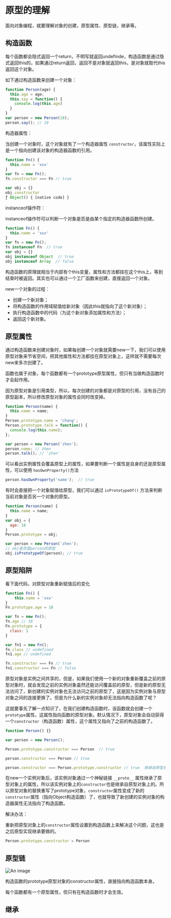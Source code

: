 # 原型的理解

面向对象编程，就要理解对象的创建，原型属性、原型链，继承等。
## 构造函数

每个函数都会隐式返回一个return，不明写就返回undefinde，构造函数是通过隐式返回this的，如果通过return返回，返回不是对象就返回this，是对象就取代this返回这个对象。

如下通过构造函数来创建一个对象：
```js
function Person(age) {
  this.age = age;
  this.say = function() {
    console.log(this.age)
  }
}
var person = new Person(18);
person.say(); // 18
```

构造器属性：

当创建一个对象时，这个对象就有了一个构造器属性 `constructor`，该属性实际上是一个指向创建该对象的构造器函数的引用。

```js
function Fn() {
  this.name = 'xxx'
}
var fn = new Fn();
fn.constructor === Fn // true

var obj = {}
obj.constructor
ƒ Object() { [native code] }
```
instanceof操作符：

instanceof操作符可以判断一个对象是否是由某个指定的构造器函数所创建。

```js
function Fn() {
  this.name = 'xxx'
}
var fn = new Fn();
fn instanceof Fn  // true
var obj = {}
obj instanceof Object  // true
obj instanceof Array  // false
```

构造函数的原理就相当于内部有个this变量，属性和方法都挂在这个this上，等到结束时被返回。其实也可以通过一个工厂函数来创建，直接返回一个对象。

new一个对象的过程：

* 创建一个新对象；
* 将构造函数的作用域赋值给新对象（因此this就指向了这个新对象）；
* 执行构造函数中的代码（为这个新对象添加属性和方法）；
* 返回这个新对象。

## 原型属性

通过构造函数来创建对象时，如果每创建一个对象就需要new一下，我们可以使用原型对象来节省空间，把其他属性和方法都挂在原型对象上，这样就不需要每次new来多次创建了。

函数也属于对象，每个函数都有一个prototype原型属性，但只有当做构造函数时才会起作用。

因为原型对象是引用类型，所以，每次创建的对象都是对原型的引用，没有自己的原型副本，所以修改原型对象的属性会同时改变掉。

```js
function Person(name) {
  this.name = name;
}
Person.prototype.name = 'chang';
Person.prototype.talk = function() {
  console.log(this.name);
};

var person = new Person('zhen');
person.name; // zhen
person.talk(); // 'zhen'
```
可以看出实例属性会覆盖原型上的属性，如果要判断一个属性是自身的还是原型属性，可以使用 `hasOwnProperty()`方法

```js
person.hasOwnProperty('name');  // true
```

有时会直接把一个对象赋值给原型，我们可以通过 `isPrototypeOf()` 方法来判断当前对象是否另一个对象的原型。
```js
function Person(name) {
  this.name = name;
}
var obj = {
  age: 18
}
Person.prototype = obj;

var person = new Person('zhen');
// obj是否是person的原型
obj.isPrototypeOf(person); // true
```
## 原型陷阱

看下面代码，对原型对象重新赋值后的变化

```js
function Fn() {
    this.name = 'xxx'
}
Fn.prototype.age = 18

var fn = new Fn();
fn.age // 18
Fn.prototype = {
  class: 1
}

var fn1 = new Fn();
fn.class // undefined 
fn1.age // undefined

fn.constructor === Fn // true
fn1.constructor === Fn // false
```
原型对象是实例之间共享的，但是，如果我们使用一个新的对象重新覆盖之前的原型对象时，就会发现之前的实例对象虽然还能访问覆盖前的原型，但是新的原型无法访问了，新创建的实例对象也无法访问之前的原型了，这是因为实例对象与原型对象之间的连接更换了。但是为什么新的实例对象却无法指向构造函数了呢？

这就要事先了解一点知识了，在我们创建构造函数时，该函数就会创建一个`prototype`属性，这属性指向函数的原型对象。默认情况下，原型对象会自动获得一个`constructor`（构造函数）属性，这个属性又指向了之前的构造函数了。

```js
function Person() {}

var person = new Person();

Person.prototype.constructor === Person  // true

person.constructor === Person // true

person.constructor === Person.prototype.constructor // true  继承自原型对象上
```
在new一个实例对象后，该实例对象通过一个神秘链接 `__prote__` 属性继承了原型对象上的属性，所以该实例对象上的`constructor`也是继承自原型对象上的。所以原型对象的替换重写了prototype对象，`constructor`属性变成了新的`constructor`属性（指向Object构造函数）了，也就导致了新创建的实例对象的构造器属性无法指向了构造函数。

解决办法：

重新把原型对象上的`constructor`属性设置到构造函数上来解决这个问题，这也是之后原型实现继承要做的。

```js
Person.prototype.constructor = Person
```
## 原型链


![An image](/img/proto.png)

构造函数的prototype原型对象的constructor属性，直接指向构造函数本身。

每个函数都有一个原型属性，但只有在构造函数时才会生效。

## 继承